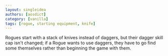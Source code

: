 ```yaml
---
layout: singleidea
authors: [aosdict]
category: [vanilla]
tags: [rogue, starting equipment, knife]
---
```

Rogues start with a stack of knives instead of daggers, but their dagger skill cap isn't changed; if a Rogue wants to use daggers, they have to go find some themselves rather than beginning the game with them.
